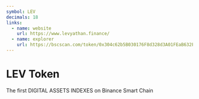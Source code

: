 ```yaml
---
symbol: LEV
decimals: 18
links:
  - name: website
    url: https://www.levyathan.finance/
  - name: explorer
    url: https://bscscan.com/token/0x304c62b5B030176F8d328d3A01FEaB632FC929BA
---
```


# LEV Token

The first DIGITAL ASSETS INDEXES on Binance Smart Chain
